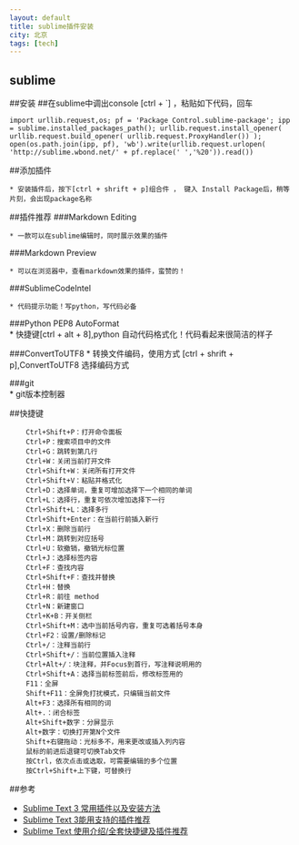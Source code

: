 ```yaml
---
layout: default  
title: sublime插件安装   
city: 北京   
tags: [tech]  
---
```



sublime 
------------------


##安装
##在sublime中调出console [ctrl + `] ，粘贴如下代码，回车      

    import urllib.request,os; pf = 'Package Control.sublime-package'; ipp = sublime.installed_packages_path(); urllib.request.install_opener( urllib.request.build_opener( urllib.request.ProxyHandler()) ); open(os.path.join(ipp, pf), 'wb').write(urllib.request.urlopen( 'http://sublime.wbond.net/' + pf.replace(' ','%20')).read())


##添加插件  

    * 安装插件后，按下[ctrl + shrift + p]组合件 ， 键入 Install Package后，稍等片刻，会出现package名称    

##插件推荐
###Markdown Editing  

    * 一款可以在sublime编辑时，同时展示效果的插件 

###Markdown Preview  

    * 可以在浏览器中，查看markdown效果的插件，蛮赞的！  

###SublimeCodeIntel  

    * 代码提示功能！写python，写代码必备  

###Python PEP8 AutoFormat    
    * 快捷键[ctrl + alt + 8],python 自动代码格式化！代码看起来很简洁的样子    

###ConvertToUTF8 
    * 转换文件编码，使用方式 [ctrl + shrift + p],ConvertToUTF8 选择编码方式  

###git   
    * git版本控制器  


##快捷键

        Ctrl+Shift+P：打开命令面板
        Ctrl+P：搜索项目中的文件
        Ctrl+G：跳转到第几行
        Ctrl+W：关闭当前打开文件
        Ctrl+Shift+W：关闭所有打开文件
        Ctrl+Shift+V：粘贴并格式化
        Ctrl+D：选择单词，重复可增加选择下一个相同的单词
        Ctrl+L：选择行，重复可依次增加选择下一行
        Ctrl+Shift+L：选择多行
        Ctrl+Shift+Enter：在当前行前插入新行
        Ctrl+X：删除当前行
        Ctrl+M：跳转到对应括号
        Ctrl+U：软撤销，撤销光标位置
        Ctrl+J：选择标签内容
        Ctrl+F：查找内容
        Ctrl+Shift+F：查找并替换
        Ctrl+H：替换
        Ctrl+R：前往 method
        Ctrl+N：新建窗口
        Ctrl+K+B：开关侧栏
        Ctrl+Shift+M：选中当前括号内容，重复可选着括号本身
        Ctrl+F2：设置/删除标记
        Ctrl+/：注释当前行
        Ctrl+Shift+/：当前位置插入注释
        Ctrl+Alt+/：块注释，并Focus到首行，写注释说明用的
        Ctrl+Shift+A：选择当前标签前后，修改标签用的
        F11：全屏
        Shift+F11：全屏免打扰模式，只编辑当前文件
        Alt+F3：选择所有相同的词
        Alt+.：闭合标签
        Alt+Shift+数字：分屏显示
        Alt+数字：切换打开第N个文件
        Shift+右键拖动：光标多不，用来更改或插入列内容
        鼠标的前进后退键可切换Tab文件
        按Ctrl，依次点击或选取，可需要编辑的多个位置
        按Ctrl+Shift+上下键，可替换行


##参考
* [Sublime Text 3 常用插件以及安装方法](http://www.cnsecer.com/460.html)
* [Sublime Text 3能用支持的插件推荐](http://www.tuicool.com/articles/qEFJrm)
* [Sublime Text 使用介绍/全套快捷键及插件推荐](http://www.ithome.com/html/soft/31560.htm)